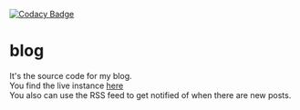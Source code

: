 
[![Codacy Badge](https://app.codacy.com/project/badge/Grade/fd49b1a14156479492bf414fdde868bd)](https://www.codacy.com/gh/terminaldweller/web/dashboard?utm_source=github.com&amp;utm_medium=referral&amp;utm_content=terminaldweller/web&amp;utm_campaign=Badge_Grade)

# blog
It's the source code for my blog.<br/>
You find the live instance [here](https://blog.terminaldweller.com)<br/>
You also can use the RSS feed to get notified of when there are new posts.<br/>
